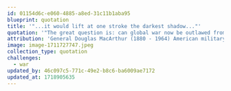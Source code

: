 ```yaml
---
id: 01154d6c-e060-4885-a8ed-31c11b1aba95
blueprint: quotation
title: '"...it would lift at one stroke the darkest shadow..."'
quotation: '"The great question is: can global war now be outlawed from the world? If so...it would lift at one stroke the darkest shadow which has engulfed mankind from the beginning.'
attribution: 'General Douglas MacArthur (1880 - 1964) American military leader'
image: image-1711727747.jpeg
collection_type: quotation
challenges:
  - war
updated_by: 46c097c5-771c-49e2-b8c6-ba6009ae7172
updated_at: 1718905635
---
```

